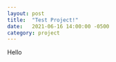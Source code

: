 ```yaml
---
layout: post
title:  "Test Project!"
date:   2021-06-16 14:00:00 -0500
category: project
---
```

Hello
